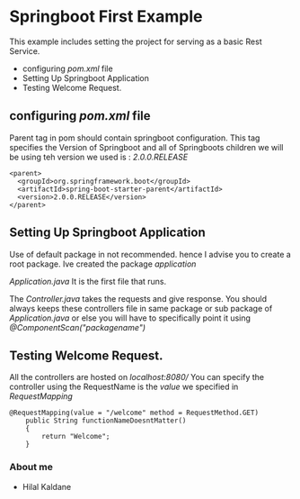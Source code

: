 # Springboot First Example
This example includes setting the project for serving as a basic Rest Service.
* configuring *pom.xml* file
* Setting Up Springboot Application
* Testing Welcome Request.

## configuring *pom.xml* file
Parent tag in pom should contain springboot configuration.
This tag specifies the Version of Springboot and all of Springboots children we will be using
teh version we used is : *2.0.0.RELEASE*
```
<parent>
  <groupId>org.springframework.boot</groupId>
  <artifactId>spring-boot-starter-parent</artifactId>
  <version>2.0.0.RELEASE</version>
</parent>
  ```
 ## Setting Up Springboot Application
  Use of default package in not recommended. hence I advise you to create a root package.
  Ive created the package *application*
  
  *Application.java*
  It is the first file that runs.
  
  The *Controller.java* takes the requests and give response.
  You should always keeps these controllers file in same package or sub package of *Application.java* or else you will have to specifically point it using _@ComponentScan("packagename")_
 
 ## Testing Welcome Request.
 All the controllers are hosted on *localhost:8080/*
 You can specify the controller using the RequestName is the *value* we specified in *RequestMapping*
 ```
 @RequestMapping(value = "/welcome" method = RequestMethod.GET)
	 public String functionNameDoesntMatter()
	 {
		 return "Welcome";
	 }
 ```
 
 ### About me
 * Hilal Kaldane
